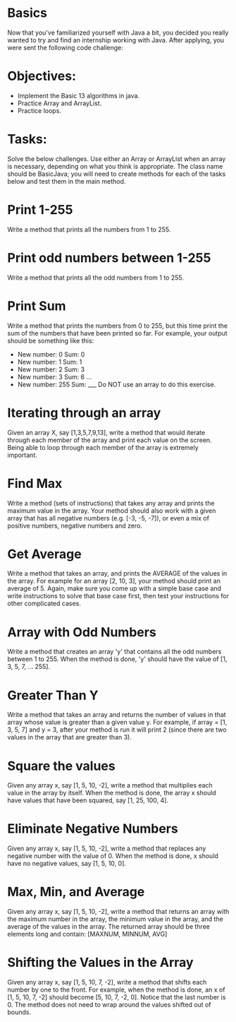 # Basics
Now that you've familiarized yourself with Java a bit, you decided you really wanted to try and find an internship working with Java. After applying, you were sent the following code challenge:

# Objectives:
* Implement the Basic 13 algorithms in java.
* Practice Array and ArrayList.
* Practice loops.

# Tasks:
Solve the below challenges. Use either an Array or ArrayList when an array is necessary, depending on what you think is appropriate. The class name should be BasicJava; you will need to create methods for each of the tasks below and test them in the main method.

# Print 1-255
Write a method that prints all the numbers from 1 to 255.

# Print odd numbers between 1-255
Write a method that prints all the odd numbers from 1 to 255.

# Print Sum
Write a method that prints the numbers from 0 to 255, but this time print the sum of the numbers that have been printed so far. For example, your output should be something like this:

* New number: 0 Sum: 0
* New number: 1 Sum: 1
* New number: 2 Sum: 3
* New number: 3 Sum: 6
...
* New number: 255 Sum: ___
Do NOT use an array to do this exercise.

# Iterating through an array
Given an array X, say [1,3,5,7,9,13], write a method that would iterate through each member of the array and print each value on the screen. Being able to loop through each member of the array is extremely important.

# Find Max
Write a method (sets of instructions) that takes any array and prints the maximum value in the array. Your method should also work with a given array that has all negative numbers (e.g. [-3, -5, -7]), or even a mix of positive numbers, negative numbers and zero.

# Get Average
Write a method that takes an array, and prints the AVERAGE of the values in the array. For example for an array [2, 10, 3], your method should print an average of 5. Again, make sure you come up with a simple base case and write instructions to solve that base case first, then test your instructions for other complicated cases.

# Array with Odd Numbers
Write a method that creates an array 'y' that contains all the odd numbers between 1 to 255. When the method is done, 'y' should have the value of [1, 3, 5, 7, ... 255].

# Greater Than Y
Write a method that takes an array and returns the number of values in that array whose value is greater than a given value y. For example, if array = [1, 3, 5, 7] and y = 3, after your method is run it will print 2 (since there are two values in the array that are greater than 3).

# Square the values
Given any array x, say [1, 5, 10, -2], write a method that multiplies each value in the array by itself. When the method is done, the array x should have values that have been squared, say [1, 25, 100, 4].

# Eliminate Negative Numbers
Given any array x, say [1, 5, 10, -2], write a method that replaces any negative number with the value of 0. When the method is done, x should have no negative values, say [1, 5, 10, 0].

# Max, Min, and Average
Given any array x, say [1, 5, 10, -2], write a method that returns an array with the maximum number in the array, the minimum value in the array, and the average of the values in the array. The returned array should be three elements long and contain: [MAXNUM, MINNUM, AVG]

# Shifting the Values in the Array
Given any array x, say [1, 5, 10, 7, -2], write a method that shifts each number by one to the front. For example, when the method is done, an x of [1, 5, 10, 7, -2] should become [5, 10, 7, -2, 0]. Notice that the last number is 0. The method does not need to wrap around the values shifted out of bounds.